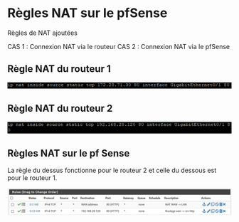 # Règles NAT sur le pfSense

Règles de NAT ajoutées

CAS 1 : Connexion NAT via le routeur
CAS 2 : Connexion NAT via le pfSense

## Règle NAT du routeur 1

![Image règle NAT routeur 1 ](/img/NAT/nat_R1.PNG)

## Règle NAT du routeur 2

![Image règle NAT routeur 2 ](/img/NAT/nat_R2.PNG)

## Règles NAT sur le pf Sense

La règle du dessus fonctionne pour le routeur 2 et celle du dessous est pour le routeur 1.

![Image des deux règles sur le pfSense](/img/NAT/regle_pfs.jpg)